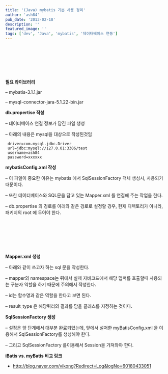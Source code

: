 ```yaml
---
title: '(Java) mybatis 기본 사용 정리'
author: 'ash84'
pub_date: '2013-02-18'
description: ''
featured_image: ''
tags: ['dev', 'Java', 'mybatis', '데이터베이스 연동']
---
```


<script async src="//pagead2.googlesyndication.com/pagead/js/adsbygoogle.js"></script>
<!-- 페이지내_긴_배너 -->
<ins class="adsbygoogle"
     style="display:inline-block;width:728px;height:90px"
     data-ad-client="ca-pub-8699046198561974"
     data-ad-slot="5480877276"></ins>
<script>
(adsbygoogle = window.adsbygoogle || []).push({});
</script>

**필요 라이브러리**

– mybatis-3.1.1.jar

– mysql-connector-jara-5.1.22-bin.jar

**db.propertise 작성**

– 데이터베이스 연결 정보가 담긴 파일 생성

– 아래의 내용은 mysql을 대상으로 작성된것임

```
 driver=com.mysql.jdbc.Driver  
 url=jdbc:mysql://127.0.01:3306/test  
 username=ash84  
 password=xxxxxx  
```

**mybatisConfig.xml 작성**


 – 이 파일이 중요한 이유는 mybatis 에서 SqlSessionFactory 객체 생성시, 사용되기 때문이다.  

– 또한 데이터베이스와 SQL문을 담고 있는 Mapper.xml 를 연결해 주는 작업을 한다.

– db.propertise 의 경로를 아래와 같은 경로로 설정할 경우, 현재 디렉토리가 아니라, 패키지의 root 에 두어야 한다. 

<script src="https://gist.github.com/AhnSeongHyun/4957570.js"></script>
<script async src="//pagead2.googlesyndication.com/pagead/js/adsbygoogle.js"></script>
<!-- 페이지내_긴_배너 -->
<ins class="adsbygoogle"
     style="display:inline-block;width:728px;height:90px"
     data-ad-client="ca-pub-8699046198561974"
     data-ad-slot="5480877276"></ins>
<script>
(adsbygoogle = window.adsbygoogle || []).push({});
</script>

**Mapper.xml 생성**

– 아래와 같이 쓰고자 하는 sql 문을 작성한다. 

– mapper의 namespace는 뒤에서 실제 자바코드에서 해당 맵퍼를 호출할때 사용되는 구분자 역할을 하기 때문에 주의해서 작성한다. 

– id는 함수명과 같은 역할을 한다고 보면 된다. 

– result_type 은 해당쿼리의 결과를 담을 클래스를 지정하는 것이다. 

<script src="https://gist.github.com/AhnSeongHyun/4957588.js"></script>

**SqlSessionFactory 생성**

– 설정은 앞 단계에서 대부분 완료되었는데, 앞에서 설저한 myBatisConfig.xml 을 이용해서 SqlSessionFactory를 생성해야 한다. 

– 그리고 SqlSessionFactory 를이용해서 Session을 가져와야 한다. 

<script src="https://gist.github.com/AhnSeongHyun/4957598.js"></script>

**iBatis vs. myBatis 비교 링크**

- http://blog.naver.com/vikong?Redirect=Log&logNo=60180433051

